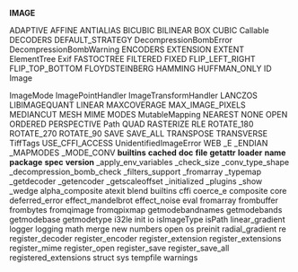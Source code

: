 **IMAGE**

ADAPTIVE
AFFINE
ANTIALIAS
BICUBIC
BILINEAR
BOX
CUBIC
Callable
DECODERS
DEFAULT_STRATEGY
DecompressionBombError
DecompressionBombWarning
ENCODERS
EXTENSION
EXTENT
ElementTree
Exif
FASTOCTREE
FILTERED
FIXED
FLIP_LEFT_RIGHT
FLIP_TOP_BOTTOM
FLOYDSTEINBERG
HAMMING
HUFFMAN_ONLY
ID
Image
 
ImageMode
ImagePointHandler
ImageTransformHandler
LANCZOS
LIBIMAGEQUANT
LINEAR
MAXCOVERAGE
MAX_IMAGE_PIXELS
MEDIANCUT
MESH
MIME
MODES
MutableMapping
NEAREST
NONE
OPEN
ORDERED
PERSPECTIVE
Path
QUAD
RASTERIZE
RLE
ROTATE_180
ROTATE_270
ROTATE_90
SAVE
SAVE_ALL
TRANSPOSE
TRANSVERSE
TiffTags
USE_CFFI_ACCESS
UnidentifiedImageError
WEB
_E
_ENDIAN
_MAPMODES
_MODE_CONV
__builtins__
__cached__
__doc__
__file__
__getattr__
__loader__
__name__
__package__
__spec__
__version__
_apply_env_variables
_check_size
_conv_type_shape
_decompression_bomb_check
_filters_support
_fromarray
_typemap
_getdecoder
_getencoder
_getscaleoffset
_initialized
_plugins
_show
_wedge
 alpha_composite
 atexit
 blend
 builtins
 cffi
 coerce_e
 composite
 core
 deferred_error
 effect_mandelbrot
 effect_noise
 eval
 fromarray
 frombuffer
 frombytes
 fromqimage
 fromqpixmap
 getmodebandnames
 getmodebands
 getmodebase
 getmodetype
 i32le
 init
 io
 isImageType
 isPath
 linear_gradient
 logger
 logging
 math
 merge
 new
 numbers
 open
 os
 preinit
 radial_gradient
 re
 register_decoder
 register_encoder
 register_extension
 register_extensions
 register_mime
 register_open
 register_save
 register_save_all
 registered_extensions
 struct
 sys
 tempfile
 warnings